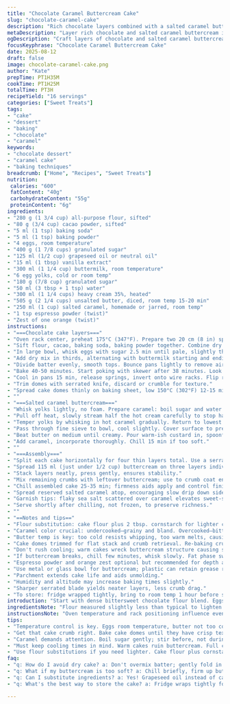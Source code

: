 ```yaml
---
title: "Chocolate Caramel Buttercream Cake"
slug: "chocolate-caramel-cake"
description: "Rich chocolate layers combined with a salted caramel buttercream. Uses cake crumb for texture and rustic finish. Adjust flour for density, swap canola for grapeseed oil. Caramel made from scratch but store-bought works. Whisk eggs and sugar well. Buttercream requires patience whipping in butter slowly. Attention to caramel color key. Baking cues over precise minutes. Cake crumb baked crisp adds crunch contrast. Assembly balances tenderness and firmness. Ideal for those who know their way around a kitchen."
metaDescription: "Layer rich chocolate and salted caramel buttercream in this Chocolate Caramel Buttercream Cake recipe. Experience depth with espresso and zest."
ogDescription: "Craft layers of chocolate and salted caramel buttercream. Experience the richness of this Chocolate Caramel Buttercream Cake."
focusKeyphrase: "Chocolate Caramel Buttercream Cake"
date: 2025-08-12
draft: false
image: chocolate-caramel-cake.png
author: "Kate"
prepTime: PT1H35M
cookTime: PT1H25M
totalTime: PT3H
recipeYield: "16 servings"
categories: ["Sweet Treats"]
tags:
- "cake"
- "dessert"
- "baking"
- "chocolate"
- "caramel"
keywords:
- "chocolate dessert"
- "caramel cake"
- "baking techniques"
breadcrumb: ["Home", "Recipes", "Sweet Treats"]
nutrition: 
 calories: "600"
 fatContent: "40g"
 carbohydrateContent: "55g"
 proteinContent: "6g"
ingredients:
- "280 g (1 3/4 cup) all-purpose flour, sifted"
- "80 g (3/4 cup) cacao powder, sifted"
- "5 ml (1 tsp) baking soda"
- "5 ml (1 tsp) baking powder"
- "4 eggs, room temperature"
- "400 g (1 7/8 cups) granulated sugar"
- "125 ml (1/2 cup) grapeseed oil or neutral oil"
- "15 ml (1 tbsp) vanilla extract"
- "300 ml (1 1/4 cup) buttermilk, room temperature"
- "6 egg yolks, cold or room temp"
- "180 g (7/8 cup) granulated sugar"
- "50 ml (3 tbsp + 1 tsp) water"
- "300 ml (1 1/4 cups) heavy cream 35%, heated"
- "505 g (2 1/4 cups) unsalted butter, diced, room temp 15-20 min"
- "250 ml (1 cup) salted caramel, homemade or jarred, room temp"
- "1 tsp espresso powder (twist)"
- "Zest of one orange (twist)"
instructions:
- "===Chocolate cake layers==="
- "Oven rack center, preheat 175°C (347°F). Prepare two 20 cm (8 in) springform pans; grease sides, parchment bottom. Flour dust optional for stick-proof but not mandatory."
- "Sift flour, cacao, baking soda, baking powder together. Combine dry well to avoid clumps of baking soda."
- "In large bowl, whisk eggs with sugar 2.5 min until pale, slightly thickened. Gradually add oil, then vanilla and orange zest. Whisk in espresso powder — amplifies chocolate depth without bitterness."
- "Add dry mix in thirds, alternating with buttermilk starting and ending with dry. Fold gently; overmixing toughens crumb. Thick but pourable batter ideal."
- "Divide batter evenly, smooth tops. Bounce pans lightly to remove air pockets. Tap-tap-tap."
- "Bake 40-50 minutes. Start poking with skewer after 38 minutes. Look for moist crumbs clinging, no raw batter. Sides pull slightly away from pan."
- "Cool in pans 15 min, release springs, invert onto wire racks. Flip right side up once cooled 10 min more. Full cooling 90-110 min critical to avoid buttercream melt."
- "Trim domes with serrated knife, discard or crumble for texture."
- "Spread cake domes thinly on baking sheet, low 150°C (302°F) 12-15 min till dry crust forms with toasted notes. Cool fully, roughly pulse in food processor coarse crumb."
- ""
- "===Salted caramel buttercream==="
- "Whisk yolks lightly, no foam. Prepare caramel: boil sugar and water til amber gold—listen: bubbling deepens, aroma changes. Never stir once boiling."
- "Pull off heat, slowly stream half the hot cream carefully to stop hardening. Back on heat, whisk gently, dissolve crystals; add remaining cream. Boil briefly, strain immediately to remove lumps for silky smoothness."
- "Temper yolks by whisking in hot caramel gradually. Return to lowest heat, cook stirring with wooden spoon, coat spoon's back with thick custard. Nurse it, don’t rush or curdle."
- "Pass through fine sieve to bowl, cool slightly. Cover surface to prevent skin."
- "Beat butter on medium until creamy. Pour warm-ish custard in, spoonfuls at a time, beat continuously until glossy, aerated, no lumps. Scrape edges often. If butter cools too much, warm bowl gently to avoid breaking. Rescues: quick microwave bursts or heated spatula warm."
- "Add caramel, incorporate thoroughly. Chill 15 min if too soft."
- ""
- "===Assembly==="
- "Split each cake horizontally for four thin layers total. Use a serrated knife or cake leveler."
- "Spread 115 ml (just under 1/2 cup) buttercream on three layers individually, sprinkle 50 ml (scant 1/4 cup) dry crumbs atop each layer, press lightly to set texture."
- "Stack layers neatly, press gently, ensures stability."
- "Mix remaining crumbs with leftover buttercream; use to crumb coat entire cake. Smooth somewhere between rustic and perfected."
- "Chill assembled cake 25-35 min; firmness aids apply and control finish layer."
- "Spread reserved salted caramel atop, encouraging slow drip down sides. Use offset spatula for controlled pour."
- "Garnish tips: flaky sea salt scattered over caramel elevates sweet-salty contrast. Thin chocolate shards, toasted almonds for crunch are optional."
- "Serve shortly after chilling, not frozen, to preserve richness."
- ""
- "==Notes and tips=="
- "Flour substitution: cake flour plus 2 tbsp. cornstarch for lighter crumb. Cold ingredients vs room temp adjust batter viscosity."
- "Caramel color crucial: undercooked—grainy and bland. Overcooked—bitter burnt. The golden amber stage carries deep caramel flavor."
- "Butter temp is key: too cold resists whipping, too warm melts, causing curdled buttercream. Bring butter out 15-20 min, soft but intact."
- "Cake domes trimmed for flat stack and crumb retrieval. Re-baking crumbs removes freshness, crisp texture essential."
- "Don't rush cooling; warm cakes wreck buttercream structure causing slide-off or melt spots."
- "If buttercream breaks, chill few minutes, whisk slowly. Fat phase switching; patience wins here."
- "Espresso powder and orange zest optional but recommended for depth and brightness, subtle aromatics cut richness."
- "Use metal or glass bowl for buttercream; plastic can retain grease residue affecting aeration."
- "Parchment extends cake life and aids unmolding."
- "Humidity and altitude may increase baking times slightly."
- "Sharper serrated blade yields neater layers, less crumb drag."
- "To store: fridge wrapped tightly, bring to room temp 1 hour before serving for best palate."
introduction: "Start with dense bittersweet chocolate flour blend. Eggs beaten to airy lightness hold structure. Oil keeps crumb moist without complicating flavor—grapeseed instead of canola sharpens profile. Buttermilk acid reacts with baking soda powder, opens crumb pockets. Caramel’s smoky amber color signals that avoided raw sugar edge. Adding cream slowly tempers sugar crystals, yielding satiny sauce, critical for an ungritty buttercream. Butter beaten increments keeps emulsion stable—rush it and it breaks. Crumbs baked and pulsed add crunch layer, offsetting buttercream silk. Orange zest cuts fat heaviness, espresso whispers cocoa’s dark notes. Precision in timing. Temperature vigilance. The subtlety of mastering patience. Every piece counts."
ingredientsNote: "Flour measured slightly less than typical to lighten texture. Cacao powder sifted removes lumps, ensuring even cocoa distribution. Canola optional; grapeseed adds nuttiness without overpowering. Buttermilk needs to be room temperature to prevent shocking the eggs. Egg yolks chilled improve sauce stability. Sugar caramelized slowly, not rushed—color signals doneness, not watch alone. Butter softened at room temperature but not melted. Salted caramel choice: homemade adds control; quality store-bought saves time. Espresso powder intensifies chocolate without bitterness. Orange zest brightens all-heavy notes, keeps palate interested. Crumbs made from cake domes reduce waste, contribute crisp texture essential for mouthfeel contrast."
instructionsNote: "Oven temperature and rack positioning influence even baking; mid-rack avoids burnt bottom or pale tops. Grease pans and parchment liner prevents sticking while allowing air flow. Eggs whisked until pale and thick trap air, essential lift without chemical reliance. Folding dry alternated with wet creates emulsified batter, overmixing dries cake. Baking skewer must come out with moist crumbs, not wet batter. Cooling time paramount; warm cakes ruin buttercream set. Caramel requires focused attention; bubbling sound changes from vigorous to rhythmic indicate precise caramel stage. Gradually adding cream tempers caramel, prevents crystallization. Tempered yolks combined gradually build custard strength. Butter beaten incrementally integrates fats, creating stable, creamy buttercream. Crumbs baked again crisp, pulsed coarse—no fine powder which dulls texture. Layering uses crumb to separate dense layers for better bite. Crumb coat chills to firm finish coat. Caramel topping applied when buttercream firm to avoid running. Use spatula for precise finish, rustic over slick modern. Patience: chilling phases enforce structure; skip at risk of collapsed cakes or slipping layers."
tips:
- "Temperature control is key. Eggs room temperature, butter not too cold. Gradual mixing avoids lumps. Cream should warm, not cool for best buttercream."
- "Get that cake crumb right. Bake cake domes until they have crisp texture. Pulse crumbs coarse; no fine powder for crunch contrast. Dry crust on crumbs adds layers."
- "Caramel demands attention. Boil sugar gently; stir before, not during. Listen for bubbling; the sound changes as color shifts. Amber means deep flavor."
- "Must keep cooling times in mind. Warm cakes ruin buttercream. Full cool needed before frosting. Watch for buttercream breaking; if too cold, it won’t whip."
- "Use flour substitutions if you need lighter. Cake flour plus cornstarch alternative. Buttermilk helps moisture and fluff, generates needed acid reactions."
faq:
- "q: How do I avoid dry cake? a: Don't overmix batter; gently fold in dry and wet. Watch cooling times; warm cakes wreck buttercream structure."
- "q: What if my buttercream is too soft? a: Chill briefly, firm up buttercream. If too warm, butter has broken. Quick heat; careful mix back."
- "q: Can I substitute ingredients? a: Yes! Grapeseed oil instead of canola. Use sour cream in place of buttermilk. Experiment but balance ratios."
- "q: What's the best way to store the cake? a: Fridge wraps tightly for freshness. Bring to room temp before serving. Avoid cold cakes ruining texture."

---
```

